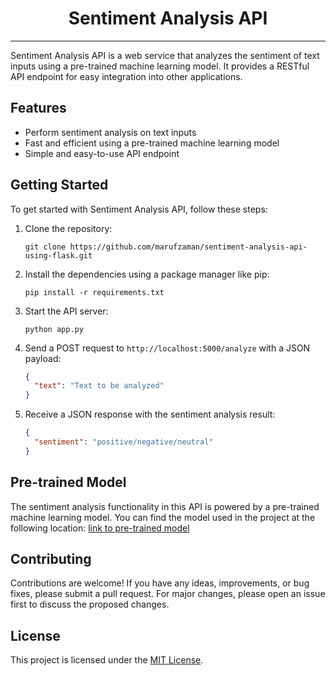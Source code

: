 # <center>Sentiment Analysis API</center>

<hr>

Sentiment Analysis API is a web service that analyzes the sentiment of text inputs using a pre-trained machine learning model. It provides a RESTful API endpoint for easy integration into other applications.

## Features

- Perform sentiment analysis on text inputs
- Fast and efficient using a pre-trained machine learning model
- Simple and easy-to-use API endpoint

## Getting Started

To get started with Sentiment Analysis API, follow these steps:

1. Clone the repository:

   ```shell
   git clone https://github.com/marufzaman/sentiment-analysis-api-using-flask.git
   ```

2. Install the dependencies using a package manager like pip:

   ```shell
   pip install -r requirements.txt
   ```

3. Start the API server:

   ```shell
   python app.py
   ```

4. Send a POST request to `http://localhost:5000/analyze` with a JSON payload:

   ```json
   {
     "text": "Text to be analyzed"
   }
   ```

5. Receive a JSON response with the sentiment analysis result:
   ```json
   {
     "sentiment": "positive/negative/neutral"
   }
   ```

## Pre-trained Model

The sentiment analysis functionality in this API is powered by a pre-trained machine learning model. You can find the model used in the project at the following location: [link to pre-trained model](https://huggingface.co/StatsGary/setfit-ft-sentinent-eval)

## Contributing

Contributions are welcome! If you have any ideas, improvements, or bug fixes, please submit a pull request. For major changes, please open an issue first to discuss the proposed changes.

## License

This project is licensed under the [MIT License](LICENSE).

```

```
